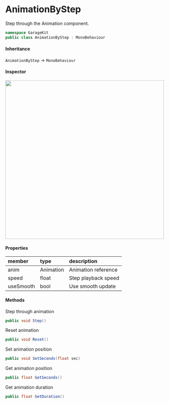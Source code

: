 # AnimationByStep

Step through the Animation component.

```csharp
namespace GarageKit
public class AnimationByStep : MonoBehaviour
```

#### Inheritance

`AnimationByStep` -> `MonoBehaviour`

#### Inspector

<img src="~/image/script_reference/animationbystep_inspector.png" width="500px"/>

#### Properties

|member|type|description|
|:--|:--|:--|
|anim|Animation|Animation reference|
|speed|float|Step playback speed|
|useSmooth|bool|Use smooth update|

#### Methods

Step through animation
```csharp
public void Step()
```

Reset animation
```csharp
public void Reset()
```

Set animation position
```csharp
public void SetSeconds(float sec)
```

Get animation position
```csharp
public float GetSeconds()
```

Get animation duration
```csharp
public float GetDuration()
```
